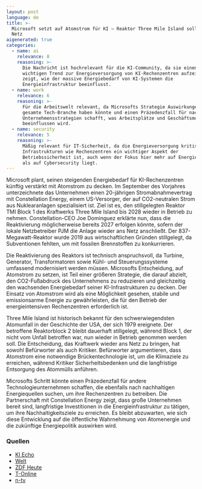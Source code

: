 ```yaml
---
layout: post
language: de
title: >-
  Microsoft setzt auf Atomstrom für KI – Reaktor Three Mile Island soll 2027 ans
  Netz
aigenerated: true
categories:
  - name: ai
    relevance: 8
    reasoning: >-
      Die Nachricht ist hochrelevant für die KI-Community, da sie einen
      wichtigen Trend zur Energieversorgung von KI-Rechenzentren aufzeigt und
      zeigt, wie der massive Energiebedarf von KI-Systemen die
      Energieinfrastruktur beeinflusst.
  - name: work
    relevance: 6
    reasoning: >-
      Für die Arbeitswelt relevant, da Microsofts Strategie Auswirkungen auf die
      gesamte Tech-Branche haben könnte und einen Präzedenzfall für nachhaltige
      Unternehmensstrategien schafft, was Arbeitsplätze und Geschäftsmodelle
      beeinflussen wird.
  - name: security
    relevance: 5
    reasoning: >-
      Mäßig relevant für IT-Sicherheit, da die Energieversorgung kritischer
      Infrastrukturen wie Rechenzentren ein wichtiger Aspekt der
      Betriebssicherheit ist, auch wenn der Fokus hier mehr auf Energiepolitik
      als auf Cybersecurity liegt.
---
```


Microsoft plant, seinen steigenden Energiebedarf für KI-Rechenzentren künftig verstärkt mit Atomstrom zu decken. Im September des Vorjahres unterzeichnete das Unternehmen einen 20-jährigen Stromabnahmevertrag mit Constellation Energy, einem US-Versorger, der auf CO2-neutralen Strom aus Nuklearanlagen spezialisiert ist. Ziel ist es, den stillgelegten Reaktor TMI Block 1 des Kraftwerks Three Mile Island bis 2028 wieder in Betrieb zu nehmen. Constellation-CEO Joe Dominguez erklärte nun, dass die Reaktivierung möglicherweise bereits 2027 erfolgen könnte, sofern der lokale Netzbetreiber PJM die Anlage wieder ans Netz anschließt. Der 837-Megawatt-Reaktor wurde 2019 aus wirtschaftlichen Gründen stillgelegt, da Subventionen fehlten, um mit fossilen Brennstoffen zu konkurrieren.

<!--more-->

Die Reaktivierung des Reaktors ist technisch anspruchsvoll, da Turbine, Generator, Transformatoren sowie Kühl- und Steuerungssysteme umfassend modernisiert werden müssen. Microsofts Entscheidung, auf Atomstrom zu setzen, ist Teil einer größeren Strategie, die darauf abzielt, den CO2-Fußabdruck des Unternehmens zu reduzieren und gleichzeitig den wachsenden Energiebedarf seiner KI-Infrastrukturen zu decken. Der Einsatz von Atomstrom wird als eine Möglichkeit gesehen, stabile und emissionsarme Energie zu gewährleisten, die für den Betrieb der energieintensiven Rechenzentren erforderlich ist.

Three Mile Island ist historisch bekannt für den schwerwiegendsten Atomunfall in der Geschichte der USA, der sich 1979 ereignete. Der betroffene Reaktorblock 2 bleibt dauerhaft stillgelegt, während Block 1, der nicht vom Unfall betroffen war, nun wieder in Betrieb genommen werden soll. Die Entscheidung, das Kraftwerk wieder ans Netz zu bringen, hat sowohl Befürworter als auch Kritiker. Befürworter argumentieren, dass Atomstrom eine notwendige Brückentechnologie ist, um die Klimaziele zu erreichen, während Kritiker Sicherheitsbedenken und die langfristige Entsorgung des Atommülls anführen.

Microsofts Schritt könnte einen Präzedenzfall für andere Technologieunternehmen schaffen, die ebenfalls nach nachhaltigen Energiequellen suchen, um ihre Rechenzentren zu betreiben. Die Partnerschaft mit Constellation Energy zeigt, dass große Unternehmen bereit sind, langfristige Investitionen in die Energieinfrastruktur zu tätigen, um ihre Nachhaltigkeitsziele zu erreichen. Es bleibt abzuwarten, wie sich diese Entwicklung auf die öffentliche Wahrnehmung von Atomenergie und die zukünftige Energiepolitik auswirken wird.

### Quellen
- [KI Echo](https://ki-echo.de/microsoft-setzt-auf-atomstrom-fuer-ki-reaktor-three-mile-island-soll-2027-ans-netz/)
- [Welt](https://www.welt.de/wirtschaft/article253629860/Wegen-KI-US-Reaktor-soll-fuer-Microsoft-wieder-ans-Netz.html)
- [ZDF Heute](https://www.zdfheute.de/wirtschaft/unternehmen/atomkraftwerk-three-mile-island-microsoft-ki-energie-100.html)
- [T-Online](https://www.t-online.de/finanzen/aktuelles/wirtschaft/id_100494222/microsoft-laesst-beruechtigtes-atomkraftwerk-wieder-ans-netz-gehen.html)
- [n-tv](https://www.n-tv.de/wirtschaft/US-Atommeiler-geht-fuer-Microsoft-wieder-ans-Netz-article25242734.html)

